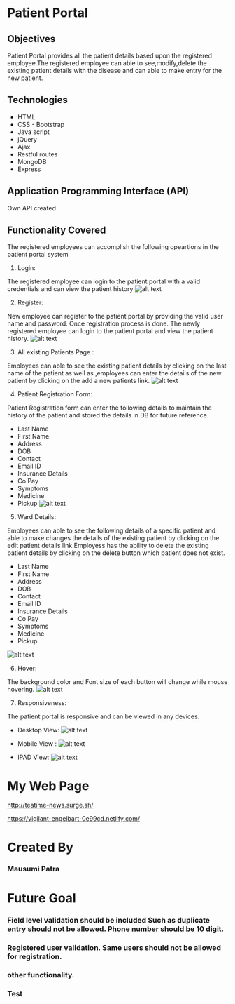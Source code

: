 # Patient Portal

## Objectives

Patient Portal provides all the patient details based upon the registered employee.The registered employee can able to see,modify,delete the existing patient details with the disease and can able to make entry for the new patient.

## Technologies

* HTML
* CSS - Bootstrap
* Java script
* jQuery
* Ajax
* Restful routes
* MongoDB
* Express

## Application Programming Interface (API)

Own API created

## Functionality Covered

The registered employees can accomplish the following opeartions in the patient portal system

1. Login:

The registered employee can login to the patient portal with a valid credentials and can view the patient history
![alt text](images/search.png "Search")

2. Register:

New employee can register to the patient portal by providing the valid user name and password. Once registration process is done. The newly registered employee can login to the patient portal and view the patient history.
![alt text](images/optionbutton.png "Optionbutton")

3. All existing Patients Page :

Employees can able to see the existing patient details by clicking on the last name of the patient as well as ,employees can enter the details of the new patient by clicking on the add a new patients link.
![alt text](images/carousel.png "Carousel")

4. Patient Registration Form:

Patient Registration form can enter the following details to maintain the history of the patient and stored the details in DB for future reference.
* Last Name
* First Name
* Address
* DOB
* Contact
* Email ID
* Insurance Details
* Co Pay
* Symptoms
* Medicine
* Pickup
![alt text](images/readmore.png "Readmore")

5. Ward Details:

Employees can able to see the following details of a specific patient and able to make changes the details of the existing patient by clicking on the edit patient details link.Employess has the ability to delete the existing patient details by clicking on the delete button which patient does not exist.
* Last Name
* First Name
* Address
* DOB
* Contact
* Email ID
* Insurance Details
* Co Pay
* Symptoms
* Medicine
* Pickup

![alt text](images/audio.png "Audio")

6. Hover:

The background color and Font size of each button will change while mouse hovering.
![alt text](images/hover.png "Hover")

7. Responsiveness:

The patient portal is responsive and can be viewed in any devices.

- Desktop View:
  ![alt text](images/desktop.png "Desktop")

- Mobile View :
  ![alt text](images/phone.png "Phone")

- IPAD View:
  ![alt text](images/ipad.png "Ipad")

# My Web Page

http://teatime-news.surge.sh/

https://vigilant-engelbart-0e99cd.netlify.com/

# Created By

### Mausumi Patra

# Future Goal

### Field level validation should be included Such as duplicate entry should not be allowed. Phone number should be 10 digit.

### Registered user validation. Same users should not be allowed for registration.

### other functionality.

### Test
